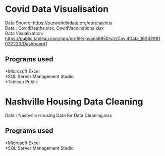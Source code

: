 # Covid Data Visualisation

Data Source: https://ourworldindata.org/coronavirus </br>
Data : CovidDeaths.xlsx, CovidVaccinations.xlsx </br>
Data Visualization: https://public.tableau.com/app/profile/jovana6850/viz/CovidData_16342981032220/Dashboard1

## Programs used

*Microsoft Excel </br>
*SQL Server Management Studio </br>
*Tableau Public 

#  Nashville Housing Data Cleaning 

Data : Nashville Housing Data for Data Cleaning.xlsx </br>

## Programs used

*Microsoft Excel </br>
*SQL Server Management Studio </br>



